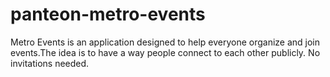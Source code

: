 # panteon-metro-events
 Metro Events is an application designed to help everyone organize and join events.The idea is to have a way people connect to each other publicly. No invitations needed.
